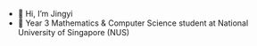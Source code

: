 - 👋 Hi, I’m Jingyi
- 👀 Year 3 Mathematics & Computer Science student at National University of Singapore (NUS)

<!---
jingyiiiiz/jingyiiiiz is a ✨ special ✨ repository because its `README.md` (this file) appears on your GitHub profile.
You can click the Preview link to take a look at your changes.
--->
